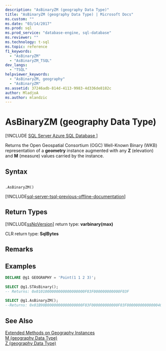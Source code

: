 ```yaml
---
description: "AsBinaryZM (geography Data Type)"
title: "AsBinaryZM (geography Data Type) | Microsoft Docs"
ms.custom: ""
ms.date: "03/14/2017"
ms.prod: sql
ms.prod_service: "database-engine, sql-database"
ms.reviewer: ""
ms.technology: t-sql
ms.topic: reference
f1_keywords: 
  - "AsBinaryZM"
  - "AsBinaryZM_TSQL"
dev_langs: 
  - "TSQL"
helpviewer_keywords: 
  - "AsBinaryZM, geography"
  - "AsBinaryZM"
ms.assetid: 37246adb-814d-4113-9983-4d336de8182c
author: MladjoA
ms.author: mlandzic 
---
```

# AsBinaryZM (geography Data Type)
[!INCLUDE [SQL Server Azure SQL Database ](../../includes/applies-to-version/sql-asdb.md)]

  Returns the Open Geospatial Consortium (OGC) Well-Known Binary (WKB) representation of a **geometry** instance augmented with any **Z** (elevation) and **M** (measure) values carried by the instance.  
  
## Syntax  
  
```  
  
.AsBinaryZM()  
```  

[!INCLUDE[sql-server-tsql-previous-offline-documentation](../../includes/sql-server-tsql-previous-offline-documentation.md)]

## Return Types  
 [!INCLUDE[ssNoVersion](../../includes/ssnoversion-md.md)] return type: **varbinary(max)**  
  
 CLR return type: **SqlBytes**  
  
## Remarks  
  
## Examples  
  
```sql  
DECLARE @g1 GEOGRAPHY = 'Point(1 1 2 3)';  
  
SELECT @g1.STAsBinary();  
-- Returns: 0x0101000000000000000000F03F000000000000F03F  
  
SELECT @g1.AsBinaryZM();  
--Returns: 0x01B90B0000000000000000F03F000000000000F03F00000000000000400000000000000840  
```  
  
## See Also  
 [Extended Methods on Geography Instances](../../t-sql/spatial-geography/extended-methods-on-geography-instances.md)   
 [M &#40;geography Data Type&#41;](../../t-sql/spatial-geography/m-geography-data-type.md)   
 [Z &#40;geography Data Type&#41;](../../t-sql/spatial-geography/z-geography-data-type.md)  
  
  

